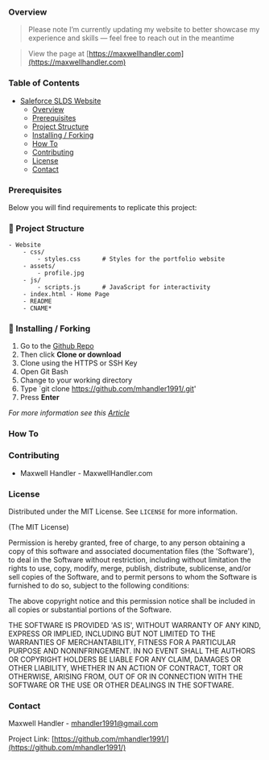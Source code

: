 ### Overview

>Please note I’m currently updating my website to better showcase my experience and skills — feel free to reach out in the meantime

>View the page at [https://maxwellhandler.com](https://maxwellhandler.com)

### Table of Contents

- [Saleforce SLDS Website](#saleforce-slds-website)
    + [Overview](#overview)
    + [Prerequisites](#prerequisites)
    + [Project Structure](#Project-Structure)
    + [Installing / Forking](#installing---forking)
    + [How To](#how-to)
    + [Contributing](#contributing)
    + [License](#license)
    + [Contact](#contact)


### Prerequisites

Below you will find requirements to replicate this project:


### 📁 Project Structure

    - Website
        - css/
            - styles.css      # Styles for the portfolio website
        - assets/ 
            - profile.jpg
        - js/
            - scripts.js      # JavaScript for interactivity
        - index.html - Home Page
        - README
        - CNAME*

### 🧰 Installing / Forking

1. Go to the [Github Repo](https://github.com/mhandler1991/)
2. Then click __Clone or download__
3. Clone using the HTTPS or SSH Key
4. Open Git Bash
5. Change to your working directory
6. Type `git clone https://github.com/mhandler1991/.git'
7. Press __Enter__

*For more information see this [Article](https://help.github.com/en/github/creating-cloning-and-archiving-repositories/cloning-a-repository)*



### How To


### Contributing

- Maxwell Handler - MaxwellHandler.com


### License

Distributed under the MIT License. See `LICENSE` for more information.

(The MIT License)

Permission is hereby granted, free of charge, to any person obtaining a copy of this software and associated documentation files (the 'Software'), to deal in the Software without restriction, including without limitation the rights to use, copy, modify, merge, publish, distribute, sublicense, and/or sell copies of the Software, and to permit persons to whom the Software is furnished to do so, subject to the following conditions:

The above copyright notice and this permission notice shall be included in all copies or substantial portions of the Software.

THE SOFTWARE IS PROVIDED 'AS IS', WITHOUT WARRANTY OF ANY KIND, EXPRESS OR IMPLIED, INCLUDING BUT NOT LIMITED TO THE WARRANTIES OF MERCHANTABILITY, FITNESS FOR A PARTICULAR PURPOSE AND NONINFRINGEMENT. IN NO EVENT SHALL THE AUTHORS OR COPYRIGHT HOLDERS BE LIABLE FOR ANY CLAIM, DAMAGES OR OTHER LIABILITY, WHETHER IN AN ACTION OF CONTRACT, TORT OR OTHERWISE, ARISING FROM, OUT OF OR IN CONNECTION WITH THE SOFTWARE OR THE USE OR OTHER DEALINGS IN THE SOFTWARE.



### Contact

Maxwell Handler - mhandler1991@gmail.com

Project Link: [https://github.com/mhandler1991/](https://github.com/mhandler1991/)
